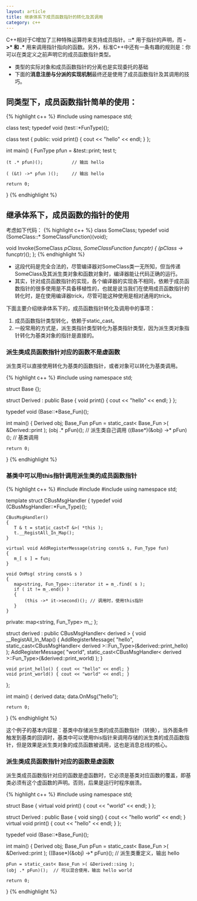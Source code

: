 ```yaml
---
layout: article
title: 继承体系下成员函数指针的转化及其调用
category: c++
---
```

C++相对于C增加了三种特殊运算符来支持成员指针。**::\*** 用于指针的声明，而 **->\* 和 \.\*** 用来调用指针指向的函数。另外，标准C++中还有一条有趣的规则是：你可以在类定义之前声明它的成员函数指针类型。
 
* 类型的实际对象和成员函数指针的分离也是实现委托的基础
* 下面的**消息注册与分派的实现机制**最终还是使用了成员函数指针及其调用的技巧。
 
## 同类型下，成员函数指针简单的使用：
{% highlight c++ %}
#include <iostream>
using namespace std;
 
class test;
typedef void (test::*FunType)();
 
class test
{
public:
    void print() { cout << "hello" << endl; }
};
 
int main()
{
    FunType pfun = &test::print;
    test t;
 
    (t .* pfun)();           // 输出 hello
 
    ( (&t) ->* pfun )();     // 输出 hello
 
    return 0;
}
{% endhighlight %}

 
## 继承体系下，成员函数的指针的使用
考虑如下代码：
{% highlight c++ %}
class SomeClass;
typedef void (SomeClass::* SomeClassFunction)(void);
 
void Invoke(SomeClass *pClass, SomeClassFunction funcptr)
{
    (pClass ->* funcptr)();
};
{% endhighlight %}

* 这段代码是完全合法的，尽管编译器对SomeClass类一无所知，但当传递SomeClass及其派生类对象和函数对象时，编译器能让代码正确的运行。
* 其实，针对成员函数指针的实现，各个编译器的实现各不相同，依赖于成员函数指针的很多使用是不具备移植性的，也就是说当我们在使用成员函数指针的转化时，是在使用编译器trick，尽管可能这种使用是相对通用的trick。
 
下面主要介绍继承体系下的，成员函数指针转化及调用中的事项：  

1. 成员函数指针类型转化，依赖于static_cast。
2. 一般常用的方式是，派生类指针类型转化为基类指针类型，因为派生类对象指针转化为基类对象的指针是直接的。
 
 
### 派生类成员函数指针对应的函数不是虚函数
派生类可以直接使用转化为基类的函数指针，或者对象可以转化为基类调用。

{% highlight c++ %}
#include <iostream>
using namespace std;
 
struct Base {};
 
struct Derived : public Base
{
    void print() { cout << "hello" << endl; }
};
 
typedef void (Base::*Base_Fun)();
 
int main()
{
    Derived obj;
    Base_Fun pFun = static_cast< Base_Fun >( &Derived::print );
    (obj .* pFun)();             // 派生类自己调用
    ((Base*)(&obj) ->* pFun)(); // 基类调用
 
    return 0;
}
{% endhighlight %}
 
### 基类中可以用this指针调用派生类的成员函数指针
{% highlight c++ %}
#include <iostream>
#include <map>
#include <string>
using namespace std;
 
template<typename T>
struct CBusMsgHandler
{
    typedef void (CBusMsgHandler::*Fun_Type)();
 
    CBusMsgHandler()
    {
       T & t = static_cast<T &>( *this );
       t.__RegistAll_In_Map();
    }
 
    virtual void AddRegisterMessage(string const& s, Fun_Type fun)
    {
       m_[ s ] = fun;
    }
 
    void OnMsg( string const& s )
    {
       map<string, Fun_Type>::iterator it = m_.find( s );
       if ( it != m_.end() )
       {
           (this ->* it->second)(); // 调用时，使用this指针
       }
    }
 
private:
    map<string, Fun_Type> m_;
};
 
struct derived : public CBusMsgHandler< derived >
{
    void __RegistAll_In_Map()
    {
       AddRegisterMessage( "hello", static_cast<CBusMsgHandler< derived >::Fun_Type>(&derived::print_hello) );
       AddRegisterMessage( "world", static_cast<CBusMsgHandler< derived >::Fun_Type>(&derived::print_world) );
    }
 
    void print_hello() { cout << "hello" << endl; }
    void print_world() { cout << "world" << endl; }
};
 
int main()
{
    derived data;
    data.OnMsg("hello");
 
    return 0;
}
{% endhighlight %}
 
这个例子的基本内容是：基类中存储派生类的成员函数指针（转换），当外面条件触发到基类的回调时，基类中可以使用this指针来调用存储的派生类的成员函数指针，但是效果是派生类对象的成员函数被调用，这也是消息总线的核心。
 
 
### 派生类成员函数指针对应的函数是虚函数
派生类成员函数指针对应的函数是虚函数时，它必须是基类对应函数的覆盖，即基类必须有这个虚函数的声明。否则，后果是运行时程序崩溃。

{% highlight c++ %}
#include <iostream>
using namespace std;
 
struct Base
{
    virtual void print() { cout << "world" << endl; }
};
 
struct Derived : public Base
{
    void sing() { cout << "hello world" << endl; }
    virtual void print() { cout << "hello" << endl; }
};
 
typedef void (Base::*Base_Fun)();
 
int main()
{
    Derived obj;
    Base_Fun pFun = static_cast< Base_Fun >( &Derived::print );
    ((Base*)(&obj) ->* pFun)(); // 派生类重定义，输出 hello
 
    pFun = static_cast< Base_Fun >( &Derived::sing );
    (obj .* pFun)();  // 可以混合使用，输出 hello world
 
    return 0;
}
{% endhighlight %}